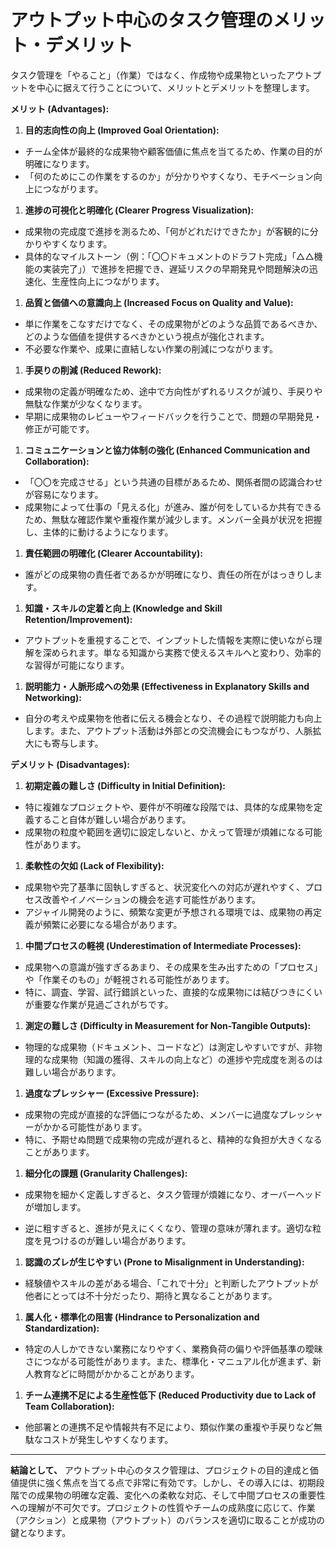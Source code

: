 # アウトプット中心のタスク管理のメリット・デメリット

タスク管理を「やること」（作業）ではなく、作成物や成果物といったアウトプットを中心に据えて行うことについて、メリットとデメリットを整理します。

**メリット (Advantages):**

1. **目的志向性の向上 (Improved Goal Orientation):**

- チーム全体が最終的な成果物や顧客価値に焦点を当てるため、作業の目的が明確になります。
- 「何のためにこの作業をするのか」が分かりやすくなり、モチベーション向上につながります。

1. **進捗の可視化と明確化 (Clearer Progress Visualization):**

- 成果物の完成度で進捗を測るため、「何がどれだけできたか」が客観的に分かりやすくなります。
- 具体的なマイルストーン（例：「〇〇ドキュメントのドラフト完成」「△△機能の実装完了」）で進捗を把握でき、遅延リスクの早期発見や問題解決の迅速化、生産性向上につながります。

1. **品質と価値への意識向上 (Increased Focus on Quality and Value):**

- 単に作業をこなすだけでなく、その成果物がどのような品質であるべきか、どのような価値を提供するべきかという視点が強化されます。
- 不必要な作業や、成果に直結しない作業の削減につながります。

1. **手戻りの削減 (Reduced Rework):**

- 成果物の定義が明確なため、途中で方向性がずれるリスクが減り、手戻りや無駄な作業が少なくなります。
- 早期に成果物のレビューやフィードバックを行うことで、問題の早期発見・修正が可能です。

1. **コミュニケーションと協力体制の強化 (Enhanced Communication and
   Collaboration):**

- 「〇〇を完成させる」という共通の目標があるため、関係者間の認識合わせが容易になります。
- 成果物によって仕事の「見える化」が進み、誰が何をしているか共有できるため、無駄な確認作業や重複作業が減少します。メンバー全員が状況を把握し、主体的に動けるようになります。

1. **責任範囲の明確化 (Clearer Accountability):**

- 誰がどの成果物の責任者であるかが明確になり、責任の所在がはっきりします。

1. **知識・スキルの定着と向上 (Knowledge and Skill Retention/Improvement):**

- アウトプットを重視することで、インプットした情報を実際に使いながら理解を深められます。単なる知識から実務で使えるスキルへと変わり、効率的な習得が可能になります。

1. **説明能力・人脈形成への効果 (Effectiveness in Explanatory Skills and
   Networking):**

- 自分の考えや成果物を他者に伝える機会となり、その過程で説明能力も向上します。また、アウトプット活動は外部との交流機会にもつながり、人脈拡大にも寄与します。

**デメリット (Disadvantages):**

1. **初期定義の難しさ (Difficulty in Initial Definition):**

- 特に複雑なプロジェクトや、要件が不明確な段階では、具体的な成果物を定義すること自体が難しい場合があります。
- 成果物の粒度や範囲を適切に設定しないと、かえって管理が煩雑になる可能性があります。

1. **柔軟性の欠如 (Lack of Flexibility):**

- 成果物や完了基準に固執しすぎると、状況変化への対応が遅れやすく、プロセス改善やイノベーションの機会を逃す可能性があります。
- アジャイル開発のように、頻繁な変更が予想される環境では、成果物の再定義が頻繁に必要になる場合があります。

1. **中間プロセスの軽視 (Underestimation of Intermediate Processes):**

- 成果物への意識が強すぎるあまり、その成果を生み出すための「プロセス」や「作業そのもの」が軽視される可能性があります。
- 特に、調査、学習、試行錯誤といった、直接的な成果物には結びつきにくいが重要な作業が見過ごされがちです。

1. **測定の難しさ (Difficulty in Measurement for Non-Tangible Outputs):**

- 物理的な成果物（ドキュメント、コードなど）は測定しやすいですが、非物理的な成果物（知識の獲得、スキルの向上など）の進捗や完成度を測るのは難しい場合があります。

1. **過度なプレッシャー (Excessive Pressure):**

- 成果物の完成が直接的な評価につながるため、メンバーに過度なプレッシャーがかかる可能性があります。
- 特に、予期せぬ問題で成果物の完成が遅れると、精神的な負担が大きくなることがあります。

1. **細分化の課題 (Granularity Challenges):**

- 成果物を細かく定義しすぎると、タスク管理が煩雑になり、オーバーヘッドが増加します。

- 逆に粗すぎると、進捗が見えにくくなり、管理の意味が薄れます。適切な粒度を見つけるのが難しい場合があります。

1. **認識のズレが生じやすい (Prone to Misalignment in Understanding):**

- 経験値やスキルの差がある場合、「これで十分」と判断したアウトプットが他者にとっては不十分だったり、期待と異なることがあります。

1. **属人化・標準化の阻害 (Hindrance to Personalization and Standardization):**

- 特定の人しかできない業務になりやすく、業務負荷の偏りや評価基準の曖昧さにつながる可能性があります。また、標準化・マニュアル化が進まず、新人教育などに時間がかかることがあります。

1. **チーム連携不足による生産性低下 (Reduced Productivity due to Lack of Team
   Collaboration):**

- 他部署との連携不足や情報共有不足により、類似作業の重複や手戻りなど無駄なコストが発生しやすくなります。

---

**結論として、**
アウトプット中心のタスク管理は、プロジェクトの目的達成と価値提供に強く焦点を当てる点で非常に有効です。しかし、その導入には、初期段階での成果物の明確な定義、変化への柔軟な対応、そして中間プロセスの重要性への理解が不可欠です。プロジェクトの性質やチームの成熟度に応じて、作業（アクション）と成果物（アウトプット）のバランスを適切に取ることが成功の鍵となります。
